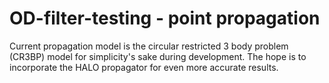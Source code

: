 # OD-filter-testing - point propagation
Current propagation model is the circular restricted 3 body problem (CR3BP) model for simplicity's sake during development. The hope is to incorporate the HALO propagator for even more accurate results. 

